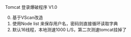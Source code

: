 Tomcat 登录爆破程序 V1.0

0. 基于VScan改造
1. 使用Node list 来保存用户名，密码则直接循环读取字典
2. 默认16线程，本地测速1000 L/S，第二次测速tomcat挂掉了

